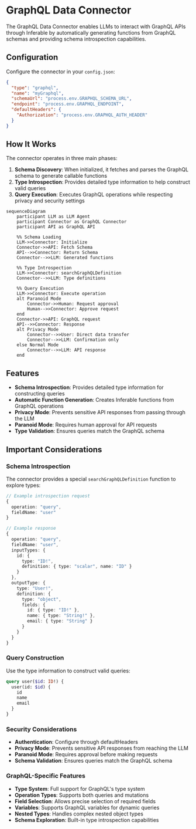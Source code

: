 # GraphQL Data Connector

The GraphQL Data Connector enables LLMs to interact with GraphQL APIs through Inferable by automatically generating functions from GraphQL schemas and providing schema introspection capabilities.

## Configuration

Configure the connector in your `config.json`:

```json
{
  "type": "graphql",
  "name": "myGraphql",
  "schemaUrl": "process.env.GRAPHQL_SCHEMA_URL",
  "endpoint": "process.env.GRAPHQL_ENDPOINT",
  "defaultHeaders": {
    "Authorization": "process.env.GRAPHQL_AUTH_HEADER"
  }
}
```

## How It Works

The connector operates in three main phases:

1. **Schema Discovery**: When initialized, it fetches and parses the GraphQL schema to generate callable functions
2. **Type Introspection**: Provides detailed type information to help construct valid queries
3. **Query Execution**: Executes GraphQL operations while respecting privacy and security settings

```mermaid
sequenceDiagram
    participant LLM as LLM Agent
    participant Connector as GraphQL Connector
    participant API as GraphQL API

    %% Schema Loading
    LLM->>Connector: Initialize
    Connector->>API: Fetch Schema
    API-->>Connector: Return Schema
    Connector-->>LLM: Generated functions

    %% Type Introspection
    LLM->>Connector: searchGraphQLDefinition
    Connector-->>LLM: Type definitions

    %% Query Execution
    LLM->>Connector: Execute operation
    alt Paranoid Mode
        Connector->>Human: Request approval
        Human-->>Connector: Approve request
    end
    Connector->>API: GraphQL request
    API-->>Connector: Response
    alt Privacy Mode
        Connector-->>User: Direct data transfer
        Connector-->>LLM: Confirmation only
    else Normal Mode
        Connector-->>LLM: API response
    end
```

## Features

- **Schema Introspection**: Provides detailed type information for constructing queries
- **Automatic Function Generation**: Creates Inferable functions from GraphQL operations
- **Privacy Mode**: Prevents sensitive API responses from passing through the LLM
- **Paranoid Mode**: Requires human approval for API requests
- **Type Validation**: Ensures queries match the GraphQL schema

## Important Considerations

### Schema Introspection

The connector provides a special `searchGraphQLDefinition` function to explore types:

```typescript
// Example introspection request
{
  operation: "query",
  fieldName: "user"
}

// Example response
{
  operation: "query",
  fieldName: "user",
  inputTypes: {
    id: {
      type: "ID!",
      definition: { type: "scalar", name: "ID" }
    }
  },
  outputType: {
    type: "User!",
    definition: {
      type: "object",
      fields: {
        id: { type: "ID!" },
        name: { type: "String!" },
        email: { type: "String" }
      }
    }
  }
}
```

### Query Construction

Use the type information to construct valid queries:

```graphql
query user($id: ID!) {
  user(id: $id) {
    id
    name
    email
  }
}
```

### Security Considerations

- **Authentication**: Configure through defaultHeaders
- **Privacy Mode**: Prevents sensitive API responses from reaching the LLM
- **Paranoid Mode**: Requires approval before making requests
- **Schema Validation**: Ensures queries match the GraphQL schema

### GraphQL-Specific Features

- **Type System**: Full support for GraphQL's type system
- **Operation Types**: Supports both queries and mutations
- **Field Selection**: Allows precise selection of required fields
- **Variables**: Supports GraphQL variables for dynamic queries
- **Nested Types**: Handles complex nested object types
- **Schema Exploration**: Built-in type introspection capabilities
